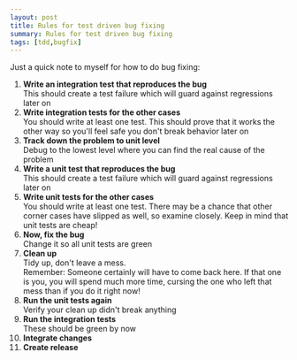 ```yaml
---
layout: post
title: Rules for test driven bug fixing
summary: Rules for test driven bug fixing
tags: [tdd,bugfix]
---
```


Just a quick note to myself for how to do bug fixing:

1. **Write an integration test that reproduces the bug**  
This should create a test failure which will guard against regressions later on
1. **Write integration tests for the other cases**  
You should write at least one test. This should prove that it works the other way so you'll feel safe you don't break behavior later on
1. **Track down the problem to unit level**  
Debug to the lowest level where you can find the real cause of the problem
1. **Write a unit test that reproduces the bug**  
This should create a test failure which will guard against regressions later on
1. **Write unit tests for the other cases**  
You should write at least one test. There may be a chance that other corner cases have slipped as well, so examine closely. Keep in mind that unit tests are cheap!
1. **Now, fix the bug**  
Change it so all unit tests are green
1. **Clean up**  
Tidy up, don't leave a mess.  
Remember: Someone certainly will have to come back here. If that one is you, you will spend much more time, cursing the one who left that mess than if you do it right now!
1. **Run the unit tests again**  
Verify your clean up didn't break anything
1. **Run the integration tests**  
These should be green by now
1. **Integrate changes**
1. **Create release**
